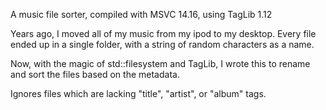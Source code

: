 A music file sorter, compiled with MSVC 14.16, using TagLib 1.12

Years ago, I moved all of my music from my ipod to my desktop. Every file ended up in a single folder, with a string of random characters as a name.

Now, with the magic of std::filesystem and TagLib, I wrote this to rename and sort the files based on the metadata.

Ignores files which are lacking "title", "artist", or "album" tags.
